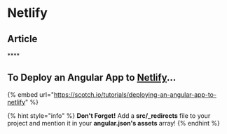 # Netlify

## Article

\*\*\*\*

## To Deploy an Angular App to [Netlify](netlify.md)...

{% embed url="https://scotch.io/tutorials/deploying-an-angular-app-to-netlify" %}

{% hint style="info" %}
**Don't Forget!** Add a **src/\_redirects** file to your project and mention it in your **angular.json's assets** array!
{% endhint %}

